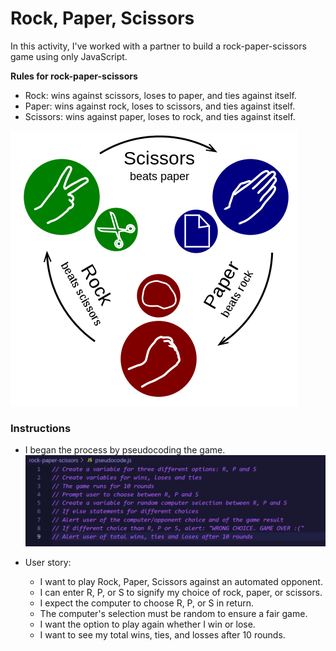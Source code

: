 # Rock, Paper, Scissors

In this activity, I've worked with a partner to build a rock-paper-scissors game using only JavaScript.

**Rules for rock-paper-scissors**

* Rock: wins against scissors, loses to paper, and ties against itself.
* Paper: wins against rock, loses to scissors, and ties against itself.
* Scissors: wins against paper, loses to rock, and ties against itself.

![RPS-Example-Picture](./images/RPS-example.png)

### Instructions

* I began the process by pseudocoding the game.
![Screenshot-of-pseudocode](./images/Screenshot%202023-10-28%20162903.png)

* User story:
  * I want to play Rock, Paper, Scissors against an automated opponent.
  * I can enter R, P, or S to signify my choice of rock, paper, or scissors.
  * I expect the computer to choose R, P, or S in return.
  * The computer's selection must be random to ensure a fair game.
  * I want the option to play again whether I win or lose.
  * I want to see my total wins, ties, and losses after 10 rounds.
  
